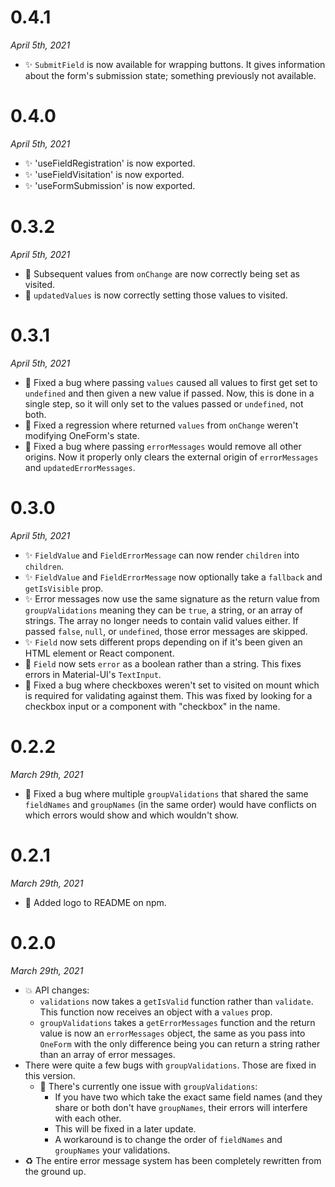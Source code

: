 # 0.4.1
_April 5th, 2021_

- ✨ `SubmitField` is now available for wrapping buttons. It gives information about the form's submission state; something previously not available.

# 0.4.0
_April 5th, 2021_

- ✨ 'useFieldRegistration' is now exported.
- ✨ 'useFieldVisitation' is now exported.
- ✨ 'useFormSubmission' is now exported.

# 0.3.2
_April 5th, 2021_

- 🐛 Subsequent values from `onChange` are now correctly being set as visited.
- 🐛 `updatedValues` is now correctly setting those values to visited.

# 0.3.1
_April 5th, 2021_

- 🐛 Fixed a bug where passing `values` caused all values to first get set to `undefined` and then given a new value if passed. Now, this is done in a single step, so it will only set to the values passed or `undefined`, not both.
- 🐛 Fixed a regression where returned `values` from `onChange` weren't modifying OneForm's state.
- 🐛 Fixed a bug where passing `errorMessages` would remove all other origins. Now it properly only clears the external origin of `errorMessages` and `updatedErrorMessages`.

# 0.3.0
_April 5th, 2021_

- ✨ `FieldValue` and `FieldErrorMessage` can now render `children` into `children`.
- ✨ `FieldValue` and `FieldErrorMessage` now optionally take a `fallback` and `getIsVisible` prop.
- ✨ Error messages now use the same signature as the return value from `groupValidations` meaning they can be `true`, a string, or an array of strings. The array no longer needs to contain valid values either. If passed `false`, `null`, or `undefined`, those error messages are skipped.
- ✨ `Field` now sets different props depending on if it's been given an HTML element or React component.
- 🐛 `Field` now sets `error` as a boolean rather than a string. This fixes errors in Material-UI's `TextInput`.
- 🐛 Fixed a bug where checkboxes weren't set to visited on mount which is required for validating against them. This was fixed by looking for a checkbox input or a component with "checkbox" in the name.

# 0.2.2
_March 29th, 2021_

- 🐛 Fixed a bug where multiple `groupValidations` that shared the same `fieldNames` and `groupNames` (in the same order) would have conflicts on which errors would show and which wouldn't show.

# 0.2.1
_March 29th, 2021_

- 📝 Added logo to README on npm.

# 0.2.0
_March 29th, 2021_

- 💥 API changes:
	+ `validations` now takes a `getIsValid` function rather than `validate`. This function now receives an object with a `values` prop.
	+ `groupValidations` takes a `getErrorMessages` function and the return value is now an `errorMessages` object, the same as you pass into `OneForm` with the only difference being you can return a string rather than an array of error messages.
- There were quite a few bugs with `groupValidations`. Those are fixed in this version.
	+ 🐛 There's currently one issue with `groupValidations`:
		* If you have two which take the exact same field names (and they share or both don't have `groupNames`, their errors will interfere with each other.
		* This will be fixed in a later update.
		* A workaround is to change the order of `fieldNames` and `groupNames` your validations.
- ♻️ The entire error message system has been completely rewritten from the ground up.
